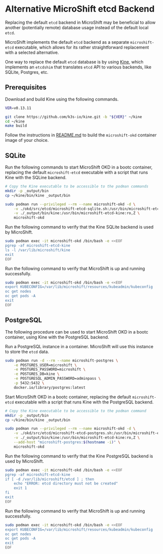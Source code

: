 # Alternative MicroShift etcd Backend

Replacing the default `etcd` backend in MicroShift may be beneficial to allow
another (potentially remote) database usage instead of the default local `etcd`.

MicroShift implements the default `etcd` backend as a separate `microshift-etcd`
executable, which allows for its rather straightforward replacement with a selected
alternative.

One way to replace the default `etcd` database is by using [Kine](https://github.com/k3s-io/kine),
which implements an `etcdshim` that translates `etcd` API to various backends,
like SQLite, Postgres, etc.

## Prerequisites

Download and build Kine using the following commands.

```bash
VER=v0.13.11

git clone https://github.com/k3s-io/kine.git -b "${VER}" ~/kine
cd ~/kine
make build
```

Follow the instructions in [README.md](../README.md) to build the `microshift-okd`
container image of your choice.

## SQLite

Run the following commands to start MicroShift OKD in a bootc container, replacing
the default `microshift-etcd` executable with a script that runs Kine with the
SQLine backend.

```bash
# Copy the Kine executable to be accessible to the podman commands
mkdir -p _output/bin
cp ~/kine/bin/kine _output/bin

sudo podman run --privileged --rm --name microshift-okd -d \
    -v ./okd/src/etcd/microshift-etcd-sqlite.sh:/usr/bin/microshift-etcd:ro,Z \
    -v ./_output/bin/kine:/usr/bin/microshift-etcd-kine:ro,Z \
    microshift-okd
```

Run the following command to verify that the Kine SQLite backend is used by MicroShift.

```bash
sudo podman exec -it microshift-okd /bin/bash -e <<EOF
pgrep -af microshift-etcd-kine
ls -l /var/lib/microshift/kine
exit
EOF
```

Run the following command to verify that MicroShift is up and running successfully.

```bash
sudo podman exec -it microshift-okd /bin/bash -e <<EOF
export KUBECONFIG=/var/lib/microshift/resources/kubeadmin/kubeconfig
oc get nodes
oc get pods -A
exit
EOF
```

## PostgreSQL

The following procedure can be used to start MicroShift OKD in a bootc container,
using Kine with the PostgreSQL backend.

Run a PostgreSQL instance in a container. MicroShift will use this instance to store
the `etcd` data.

```bash
sudo podman run -d --rm --name microshift-postgres \
    -e POSTGRES_USER=microshift \
    -e POSTGRES_PASSWORD=microshift \
    -e POSTGRES_DB=kine \
    -e POSTGRESQL_ADMIN_PASSWORD=adminpass \
    -p 5432:5432 \
    docker.io/library/postgres:latest
```

Start MicroShift OKD in a bootc container, replacing the default `microshift-etcd`
executable with a script that runs Kine with the PostgreSQL backend.

```bash
# Copy the Kine executable to be accessible to the podman command
mkdir -p _output/bin
cp ~/kine/bin/kine _output/bin

sudo podman run --privileged --rm --name microshift-okd -d \
    -v ./okd/src/etcd/microshift-etcd-postgres.sh:/usr/bin/microshift-etcd:ro,Z \
    -v ./_output/bin/kine:/usr/bin/microshift-etcd-kine:ro,Z \
    --add-host "microshift-postgres:$(hostname -i)" \
    microshift-okd
```

Run the following command to verify that the Kine PostgreSQL backend is used by MicroShift.

```bash
sudo podman exec -it microshift-okd /bin/bash -e <<EOF
pgrep -af microshift-etcd-kine
if [ -d /var/lib/microshift/etcd ] ; then
    echo "ERROR: etcd directory must not be created"
    exit 1
fi
exit
EOF
```

Run the following command to verify that MicroShift is up and running successfully.

```bash
sudo podman exec -it microshift-okd /bin/bash -e <<EOF
export KUBECONFIG=/var/lib/microshift/resources/kubeadmin/kubeconfig
oc get nodes
oc get pods -A
exit
EOF
```
